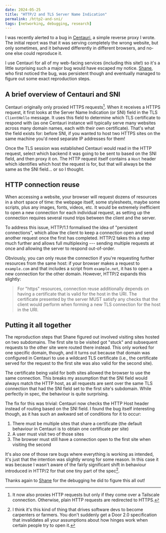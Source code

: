 ```yaml
---
date: 2024-05-25
title: "HTTP/2 and TLS Server Name Indication"
permalink: /http2-and-sni/
tags: [networking, debugging, research]
---
```


I was recently alerted to a bug in [Centauri](https://github.com/csmith/centauri),
a simple reverse proxy I wrote. The initial report was that it was 
serving completely the wrong website, but only sometimes, and it behaved
differently in different browsers, and no-one else could reproduce it.

I use Centauri for all of my web-facing services (including this site!) so
it's a little surprising such a major bug would have escaped my notice.
[Shane](https://dataforce.org.uk), who first noticed the bug, was persistent
though and eventually managed to figure out some exact reproduction steps.

<!--more-->

## A brief overview of Centauri and SNI

Centauri originally only proxied HTTPS requests[^1]. When it receives a HTTPS
request, it first looks at the Server Name Indication (or SNI) field in the
TLS `ClientHello` message. It uses this field to determine which TLS certificate
to respond with (as one Centauri instance will typically serve many websites
across many domain names, each with their own certificate). That's what the
field exists for: before SNI, if you wanted to host two HTTPS sites on the
same machine you'd need separate IP addresses for them!

Once the TLS session was established Centauri would read in the HTTP request,
select which backend it was going to be sent to based on the SNI field, and then
proxy it on. The HTTP request itself contains a `Host` header which identifies
which host the request is for, but that will always be the same as the SNI
field… or so I thought.

## HTTP connection reuse

When accessing a website, your browser will request dozens of resources in a
short space of time: the webpage itself, some stylesheets, maybe some scripts,
plus any images, fonts, videos, etc. It would be extremely inefficient to open
a new connection for each individual request, as setting up the connection
requires several round trips between the client and the server.

To address this issue, HTTP/1.1 formalised the idea of "persistent connections",
which allow the client to keep a connection open and send another request once
the first has completed. HTTP/2 takes this a step much further and allows full
multiplexing --- sending multiple requests at once and allowing the server to
respond out-of-order.

Obviously, you can only reuse the connection if you're requesting further
resources from the same host: if your browser makes a request to `example.com`
and that includes a script from `example.net`, it has to open a new connection
for the other domain. However, HTTP/2 expands this slightly:

> For "https" resources, connection reuse additionally depends on \
> having a certificate that is valid for the host in the URI.  The \
> certificate presented by the server MUST satisfy any checks that the \
> client would perform when forming a new TLS connection for the host \
> in the URI.

## Putting it all together

The reproduction steps that Shane figured out involved visiting sites hosted
on two subdomains. The first site to be visited got "stuck" and subsequent
requests to the other site were routed there instead. This only worked for
one specific domain, though, and it turns out because that domain was configured
in Centauri to use a wildcard TLS certificate (i.e., the certificate served
for the request to the first site was also valid for the second site).

The certificate being valid for both sites allowed the browser to use the same
connection. This breaks my assumption that the SNI field would always match the
HTTP host, as all requests are sent over the same TLS connection that had the
SNI field set to the first site's subdomain. While perfectly in spec, the
behaviour is quite surprising.

The fix for this was trivial: Centauri now checks the HTTP Host header instead
of routing based on the SNI field. I found the bug itself interesting though,
as it has such an awkward set of conditions for it to occur:

1. There must be multiple sites that share a certificate (the default behaviour
   in Centauri is to obtain one certificate per site)
2. A user must visit two of those sites
3. The browser must still have a connection open to the first site when visiting
   the second

It's also one of those rare bugs where everything is working as intended, it's
just that the intention was slightly wrong for some reason. In this case it was
because I wasn't aware of the fairly significant shift in behaviour introduced
in HTTP/2 for that one tiny part of the spec[^2].

Thanks again to [Shane](https://dataforce.org.uk) for the debugging he did to
figure this all out!

[^1]: It now also proxies HTTP requests but only if they come over a Tailscale
connection. Otherwise, plain HTTP requests are redirected to HTTPS.

[^2]: I think it's this kind of thing that drives software devs to become
carpenters or farmers. You don't suddenly get a Door 2.0 specification that
invalidates all your assumptions about how hinges work when certain people try
to open it.